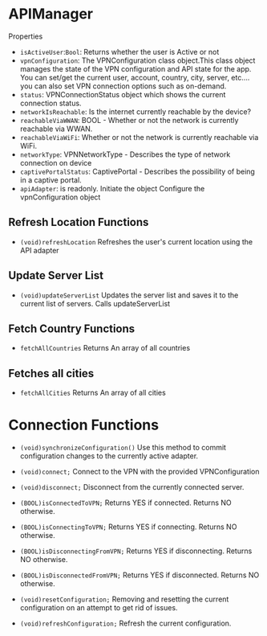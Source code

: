 # APIManager
Properties
- `isActiveUser`:`Bool`: Returns whether the user is Active or not
- `vpnConfiguration`: The VPNConfiguration class object.This class object manages the state of the VPN configuration and API state for the app. You can set/get the current user, account, country, city, server, etc.... you can also set VPN connection options such as on-demand.
- `status`: VPNConnectionStatus object which shows the current connection status. 
- `networkIsReachable`: Is the internet currently reachable by the device?
- `reachableViaWWAN`: BOOL - Whether or not the network is currently reachable via WWAN.
- `reachableViaWiFi`: Whether or not the network is currently reachable via WiFi.
- `networkType`: VPNNetworkType - Describes the type of network connection on device
- `captivePortalStatus`: CaptivePortal - Describes the possibility of being in a captive portal.
- `apiAdapter`: is readonly.
  Initiate the object
  Configure the vpnConfiguration object

## Refresh Location Functions
- `(void)refreshLocation`
  Refreshes the user's current location using the API adapter

## Update Server List
- `(void)updateServerList`
  Updates the server list and saves it to the current list of servers. Calls updateServerList

## Fetch Country Functions
- `fetchAllCountries`
  Returns An array of all countries

## Fetches all cities
- `fetchAllCities`
  Returns An array of all cities

# Connection Functions

- `(void)synchronizeConfiguration()`
  Use this method to commit configuration changes to the currently active adapter.

- `(void)connect;`
 Connect to the VPN with the provided VPNConfiguration

- `(void)disconnect;`
  Disconnect from the currently connected server.

- `(BOOL)isConnectedToVPN;`
  Returns YES if connected. Returns NO otherwise.

- `(BOOL)isConnectingToVPN;`
  Returns YES if connecting. Returns NO otherwise.

- `(BOOL)isDisconnectingFromVPN;`
  Returns YES if disconnecting. Returns NO otherwise.

- `(BOOL)isDisconnectedFromVPN;`
  Returns YES if disconnected. Returns NO otherwise.

- `(void)resetConfiguration;`
  Removing and resetting the current configuration on an attempt to get rid of issues.

- `(void)refreshConfiguration;`
  Refresh the current configuration.
